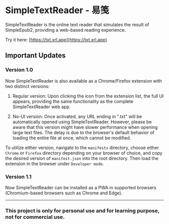 # SimpleTextReader - 易笺

SimpleTextReader is the online text reader that simulates the result of SimpleEpub2, providing a web-based reading experience.

Try it here: [https://txt.xrl.app](https://txt.xrl.app)

## Important Updates

### Version 1.0

Now SimpleTextReader is also available as a Chrome/Firefox extension with two distinct versions:

1. Regular version: Upon clicking the icon from the extension list, the full UI appears, providing the same functionality as the complete SimpleTextReader web app.

2. No-UI version: Once activated, any URL ending in ".txt" will be automatically opened using SimpleTextReader. However, please be aware that this version might have slower performance when opening large text files. The delay is due to the browser's default behavior of loading the entire file at once, which cannot be modified.

To utilize either version, navigate to the `manifests` directory, choose either `Chrome` or `Firefox` directory depending on your browser of choice, and copy the desired version of `manifest.json` into the root directory. Then load the extension in the browser under `Developer mode`.

### Version 1.1

Now SimpleTextReader can be installed as a PWA in supported browsers (Chromium-based browsers such as Chrome and Edge).

---

### This project is only for personal use and for learning purpose, not for commercial use.
